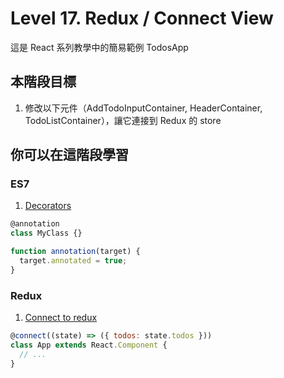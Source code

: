 # Level 17. Redux / Connect View
這是 React 系列教學中的簡易範例 TodosApp


## 本階段目標
1. 修改以下元件（AddTodoInputContainer, HeaderContainer, TodoListContainer），讓它連接到 Redux 的 store


## 你可以在這階段學習
### ES7
1. [Decorators](https://github.com/wycats/javascript-decorators)
```js
@annotation
class MyClass {}

function annotation(target) {
  target.annotated = true;
}
```

### Redux
1. [Connect to redux](https://github.com/rackt/react-redux#quick-start)
```js
@connect((state) => ({ todos: state.todos }))
class App extends React.Component {
  // ...
}
```
